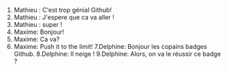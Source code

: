 1. Mathieu : C'est trop génial Github!
2. Mathieu : J'espere que ca va aller !
3. Mathieu : super !
4. Maxime: Bonjour!
5. Maxime: Ca va?
6. Maxime: Push it to the limit!
7.Delphine: Bonjour les copains badges Github.
8.Delphine: Il neige !
9.Delphine: Alors, on va le réussir ce badge ?

